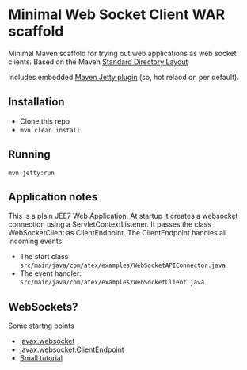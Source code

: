 # Minimal Web Socket Client WAR scaffold
Minimal Maven scaffold for trying out web applications as web socket clients. Based on the
Maven [Standard Directory Layout](http://maven.apache.org/guides/introduction/introduction-to-the-standard-directory-layout.html)

Includes embedded
[Maven Jetty plugin](http://www.eclipse.org/jetty/documentation/9.2.2.v20140723/jetty-maven-plugin.html)
(so, hot relaod on per default).

## Installation
- Clone this repo
- ```mvn clean install```

## Running
```mvn jetty:run```

## Application notes
This is a plain JEE7 Web Application. At startup it creates a
websocket connection using a ServletContextListener. It passes the
class WebSocketClient as ClientEndpoint. The ClientEndpoint handles
all incoming events.

- The start class ```src/main/java/com/atex/examples/WebSocketAPIConnector.java```
- The event handler: ```src/main/java/com/atex/examples/WebSocketClient.java```

## WebSockets?
Some startng points

- [javax.websocket](https://javaee-spec.java.net/javadocs/javax/websocket/package-summary.html)
- [javax.websocket.ClientEndpoint](https://javaee-spec.java.net/javadocs/javax/websocket/ClientEndpoint.html)
- [Small tutorial](http://java.dzone.com/articles/java-websockets-jsr-356-jetty) 
